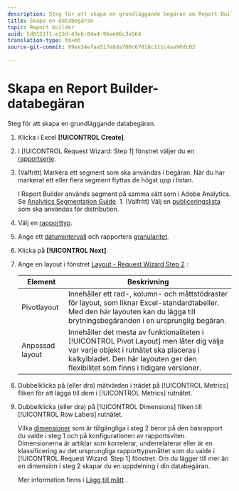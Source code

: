 ```yaml
---
description: Steg för att skapa en grundläggande begäran om Report Builder-data.
title: Skapa en databegäran
topic: Report builder
uuid: 5d0151f1-e23d-43eb-84a4-96ae06c3a564
translation-type: tm+mt
source-git-commit: 99ee24efaa517e8da700c67818c111c4aa90dc02

---
```



# Skapa en Report Builder-databegäran

Steg för att skapa en grundläggande databegäran.

1. Klicka i Excel **[!UICONTROL Create]**.
1. I [!UICONTROL Request Wizard: Step 1] fönstret väljer du en [rapportserie](/help/analyze/report-builder/data-requests/selecting-report-suites/t-select-report-suites.md).
1. (Valfritt) Markera ett segment som ska användas i begäran. När du har markerat ett eller flera segment flyttas de högst upp i listan.

   I Report Builder används segment på samma sätt som i Adobe Analytics. Se [Analytics Segmentation Guide](https://marketing.adobe.com/resources/help/en_US/analytics/segment/). 1. (Valfritt) Välj en [publiceringslista](/help/analyze/report-builder/data-requests/allow-publishing-list-overrides.md) som ska användas för distribution.
1. Välj en [rapporttyp](/help/analyze/report-builder/data-requests/c-report-types/select-report-types.md).
1. Ange ett [datumintervall](/help/analyze/report-builder/data-requests/configuring-report-dates/custom-calendar.md) och rapportera [granularitet](/help/analyze/report-builder/data-requests/configuring-report-dates/granularity.md).
1. Klicka på **[!UICONTROL Next]**.
1. Ange en layout i fönstret [Layout - Request Wizard Step 2](/help/analyze/report-builder/layout/layout.md) :

   | Element | Beskrivning |
   |---|---|
   | Pivotlayout | Innehåller ett rad-, kolumn- och måttstödraster för layout, som liknar Excel-standardtabeller. Med den här layouten kan du lägga till brytningsbegäranden i en ursprunglig begäran. |
   | Anpassad layout | Innehåller det mesta av funktionaliteten i [!UICONTROL Pivot Layout] men låter dig välja var varje objekt i rutnätet ska placeras i kalkylbladet. Den här layouten ger den flexibilitet som finns i tidigare versioner. |

1. Dubbelklicka på (eller dra) mätvärden i trädet på [!UICONTROL Metrics] fliken för att lägga till dem i [!UICONTROL Metrics] rutnätet.
1. Dubbelklicka (eller dra) på [!UICONTROL Dimensions] fliken till [!UICONTROL Row Labels] rutnätet.

   Vilka [dimensioner](https://marketing.adobe.com/resources/help/en_US/reference/dimensions.html) som är tillgängliga i steg 2 beror på den basrapport du valde i steg 1 och på konfigurationen av rapportsviten. Dimensionerna är artiklar som korrelerar, underrelaterar eller är en klassificering av det ursprungliga rapporttypsmåttet som du valde i [!UICONTROL Request Wizard: Step 1] fönstret. Om du lägger till mer än en dimension i steg 2 skapar du en uppdelning i din databegäran.

   Mer information finns i [Lägg till mått](/help/analyze/report-builder/layout/c-metrics-dimensions/t-add-metrics-and-dimensions.md) .
